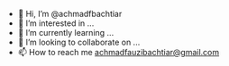 - 👋 Hi, I’m @achmadfbachtiar
- 👀 I’m interested in ...
- 🌱 I’m currently learning ...
- 💞️ I’m looking to collaborate on ...
- 📫 How to reach me achmadfauzibachtiar@gmail.com

<!---
achmadfbachtiar/achmadfbachtiar is a ✨ special ✨ repository because its `README.md` (this file) appears on your GitHub profile.
You can click the Preview link to take a look at your changes.
--->
